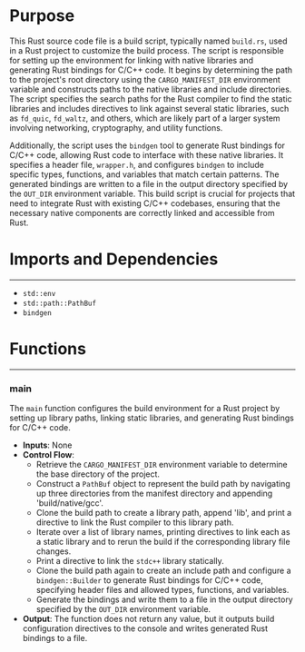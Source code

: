 # Purpose
This Rust source code file is a build script, typically named `build.rs`, used in a Rust project to customize the build process. The script is responsible for setting up the environment for linking with native libraries and generating Rust bindings for C/C++ code. It begins by determining the path to the project's root directory using the `CARGO_MANIFEST_DIR` environment variable and constructs paths to the native libraries and include directories. The script specifies the search paths for the Rust compiler to find the static libraries and includes directives to link against several static libraries, such as `fd_quic`, `fd_waltz`, and others, which are likely part of a larger system involving networking, cryptography, and utility functions.

Additionally, the script uses the `bindgen` tool to generate Rust bindings for C/C++ code, allowing Rust code to interface with these native libraries. It specifies a header file, `wrapper.h`, and configures `bindgen` to include specific types, functions, and variables that match certain patterns. The generated bindings are written to a file in the output directory specified by the `OUT_DIR` environment variable. This build script is crucial for projects that need to integrate Rust with existing C/C++ codebases, ensuring that the necessary native components are correctly linked and accessible from Rust.
# Imports and Dependencies

---
- `std::env`
- `std::path::PathBuf`
- `bindgen`


# Functions

---
### main
The `main` function configures the build environment for a Rust project by setting up library paths, linking static libraries, and generating Rust bindings for C/C++ code.
- **Inputs**: None
- **Control Flow**:
    - Retrieve the `CARGO_MANIFEST_DIR` environment variable to determine the base directory of the project.
    - Construct a `PathBuf` object to represent the build path by navigating up three directories from the manifest directory and appending 'build/native/gcc'.
    - Clone the build path to create a library path, append 'lib', and print a directive to link the Rust compiler to this library path.
    - Iterate over a list of library names, printing directives to link each as a static library and to rerun the build if the corresponding library file changes.
    - Print a directive to link the `stdc++` library statically.
    - Clone the build path again to create an include path and configure a `bindgen::Builder` to generate Rust bindings for C/C++ code, specifying header files and allowed types, functions, and variables.
    - Generate the bindings and write them to a file in the output directory specified by the `OUT_DIR` environment variable.
- **Output**: The function does not return any value, but it outputs build configuration directives to the console and writes generated Rust bindings to a file.



